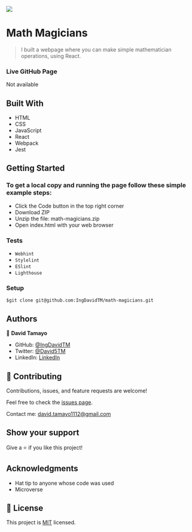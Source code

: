 ![](https://img.shields.io/badge/Microverse-blueviolet)

# Math Magicians

> I built a webpage where you can make simple mathematician operations, using React.

### Live GitHub Page
Not available

## Built With

- HTML
- CSS
- JavaScript
- React
- Webpack
- Jest

## Getting Started

### To get a local copy and running the page follow these simple example steps:
- Click the Code button in the top right corner
- Download ZIP
- Unzip the file: math-magicians.zip
- Open index.html with your web browser
### Tests
- `Webhint`
- `Stylelint`
- `ESlint`
- `Lighthouse`
### Setup
```
$git clone git@github.com:IngDavidTM/math-magicians.git
```

## Authors

👤 **David Tamayo**

- GitHub: [@IngDavidTM](https://github.com/IngDavidTM)
- Twitter: [@David5TM](https://twitter.com/David5TM)
- LinkedIn: [LinkedIn](https://www.linkedin.com/in/ing-david-tamayo)


## 🤝 Contributing

Contributions, issues, and feature requests are welcome!

Feel free to check the [issues page](../../issues/).

Contact me: david.tamayo1112@gmail.com

## Show your support

Give a ⭐️ if you like this project!

## Acknowledgments

- Hat tip to anyone whose code was used
- Microverse

## 📝 License

This project is [MIT](./LICENSE) licensed.
